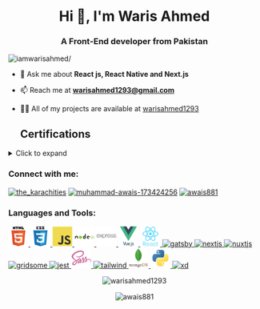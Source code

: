 <h1 align="center">Hi 👋, I'm Waris Ahmed</h1> 
 
<h3 align="center">A Front-End developer from Pakistan </h3> 
<p align="left"> <img src=https://komarev.com/ghpvc/?username=warisahmed1293 alt=iamwarisahmed/> </p> 
 
 
- 💬 Ask me about **React js, React Native and Next.js**

- 📫 Reach me at **warisahmed1293@gmail.com**

- 👨‍💻 All of my projects are available at [warisahmed1293](https://warisahmed1293.github.io)  
 

  ## Certifications

<details>
  <summary>Click to expand</summary>
  
  ### Certification Name 1
  - **Issued By:** [Certification Authority 1](https://example.com/certification1)
  - **Date Obtained:** Month Year
  - **Description:** Briefly describe the certification and its relevance to your projects or expertise.

  [![Certification 1](https://example.com/certification1-badge.png)](https://example.com/certification1)
  
  ### Certification Name 2
  - **Issued By:** [Certification Authority 2](https://example.com/certification2)
  - **Date Obtained:** Month Year
  - **Description:** Briefly describe the certification and its relevance to your projects or expertise.

  [![Certification 2](https://example.com/certification2-badge.png)](https://example.com/certification2)

  ### Certification Name 3
  - **Issued By:** [Certification Authority 3](https://example.com/certification3)
  - **Date Obtained:** Month Year
  - **Description:** Briefly describe the certification and its relevance to your projects or expertise.

  [![Certification 3](https://example.com/certification3-badge.png)](https://example.com/certification3)
  
</details>


<h3 align="left">Connect with me: </h3>
<p align="left"> 
<a href="https://twitter.com/warisahmed1293" target="blank"><img align="center" src="https://raw.githubusercontent.com/rahuldkjain/github-profile-readme-generator/master/src/images/icons/Social/twitter.svg" alt="the_karachities" height="30" width="40" /></a>
<a href="https://www.linkedin.com/in/warisahmed1293/" target="blank"><img align="center" src="https://raw.githubusercontent.com/rahuldkjain/github-profile-readme-generator/master/src/images/icons/Social/linked-in-alt.svg" alt="muhammad-awais-173424256" height="30" width="40" /></a>
<a href="https://instagram.com/iamwarisahmed" target="blank"><img align="center" src="https://raw.githubusercontent.com/rahuldkjain/github-profile-readme-generator/master/src/images/icons/Social/instagram.svg" alt="awais881" height="30" width="40" /></a>
</p>


<h3 align="left">Languages and Tools:</h3>
<p align="left">
    <a href="https://www.w3.org/html/" target="_blank"> <img src="https://raw.githubusercontent.com/devicons/devicon/master/icons/html5/html5-original-wordmark.svg" alt="html5" width="40" height="40"/> </a>
    <a href="https://www.w3schools.com/css/" target="_blank"> <img src="https://raw.githubusercontent.com/devicons/devicon/master/icons/css3/css3-original-wordmark.svg" alt="css3" width="40" height="40"/> </a>
    <a href="https://developer.mozilla.org/en-US/docs/Web/JavaScript" target="_blank"> <img src="https://raw.githubusercontent.com/devicons/devicon/master/icons/javascript/javascript-original.svg" alt="javascript" width="40" height="40"/> </a>
      <a href="https://nodejs.org" target="_blank"> <img src="https://raw.githubusercontent.com/devicons/devicon/master/icons/nodejs/nodejs-original-wordmark.svg" alt="nodejs" width="40" height="40"/> </a>
    <a href="https://expressjs.com" target="_blank"> <img src="https://raw.githubusercontent.com/devicons/devicon/master/icons/express/express-original-wordmark.svg" alt="express" width="40" height="40"/> </a>
      <a href="https://vuejs.org/" target="_blank"> <img src="https://raw.githubusercontent.com/devicons/devicon/master/icons/vuejs/vuejs-original-wordmark.svg" alt="vuejs" width="40" height="40"/> </a>
      <a href="https://reactjs.org/" target="_blank"> <img src="https://raw.githubusercontent.com/devicons/devicon/master/icons/react/react-original-wordmark.svg" alt="react" width="40" height="40"/> </a>
  <a href="https://www.gatsbyjs.com/" target="_blank"> <img src="https://www.vectorlogo.zone/logos/gatsbyjs/gatsbyjs-icon.svg" alt="gatsby" width="40" height="40"/> </a>
    <a href="https://nextjs.org/" target="_blank"> <img src="https://cdn.worldvectorlogo.com/logos/nextjs-3.svg" alt="nextjs" width="40" height="40"/> </a>
    <a href="https://nuxtjs.org/" target="_blank"> <img src="https://www.vectorlogo.zone/logos/nuxtjs/nuxtjs-icon.svg" alt="nuxtjs" width="40" height="40"/> </a> 
  <a href="https://gridsome.org/" target="_blank"> <img src="https://www.vectorlogo.zone/logos/gridsome/gridsome-icon.svg" alt="gridsome" width="40" height="40"/</a>
    <a href="https://jestjs.io" target="_blank"> <img src="https://www.vectorlogo.zone/logos/jestjsio/jestjsio-icon.svg" alt="jest" width="40" height="40"/> </a>
      <a href="https://sass-lang.com" target="_blank"> <img src="https://raw.githubusercontent.com/devicons/devicon/master/icons/sass/sass-original.svg" alt="sass" width="40" height="40"/> </a>
    <a href="https://tailwindcss.com/" target="_blank"> <img src="https://www.vectorlogo.zone/logos/tailwindcss/tailwindcss-icon.svg" alt="tailwind" width="40" height="40"/> </a>
    <a href="https://www.mongodb.com/" target="_blank"> <img src="https://raw.githubusercontent.com/devicons/devicon/master/icons/mongodb/mongodb-original-wordmark.svg" alt="mongodb" width="40" height="40"/> </a>
    <a href="https://www.python.org" target="_blank"> <img src="https://raw.githubusercontent.com/devicons/devicon/master/icons/python/python-original.svg" alt="python" width="40" height="40"/> </a>
    <a href="https://www.adobe.com/products/xd.html" target="_blank"> <img src="https://cdn.worldvectorlogo.com/logos/adobe-xd.svg" alt="xd" width="40" height="40"/> </a> 
    </p>

<p align="center"> <img src=https://github-readme-stats.vercel.app/api?username=warisahmed1293&show_icons=true alt=warisahmed1293 /> </p>

<p align="center"><img align="center" src="https://github-readme-streak-stats.herokuapp.com/?user=warisahmed1293&" alt="awais881" /></p>

